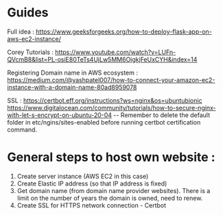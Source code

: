 # Guides 

Full idea : https://www.geeksforgeeks.org/how-to-deploy-flask-app-on-aws-ec2-instance/

Corey Tutorials : https://www.youtube.com/watch?v=LUFn-QVcmB8&list=PL-osiE80TeTs4UjLw5MM6OjgkjFeUxCYH&index=14

Registering Domain name in AWS ecosystem : https://medium.com/@yashpatel007/how-to-connect-your-amazon-ec2-instance-with-a-domain-name-80ad8959078

SSL : https://certbot.eff.org/instructions?ws=nginx&os=ubuntubionic
https://www.digitalocean.com/community/tutorials/how-to-secure-nginx-with-let-s-encrypt-on-ubuntu-20-04
-- Remember to delete the default folder in etc/ngins/sites-enabled before running certbot certification command. 

# General steps to host own website : 
1. Create server instance (AWS EC2 in this case)
2. Create Elastic IP address (so that IP address is fixed)
3. Get domain name (from domain name provider websites). There is a limit on the number of years the domain is owned, need to renew. 
4. Create SSL for HTTPS network connection - Certbot
